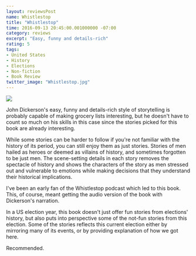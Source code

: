 ```yaml
---
layout: reviewsPost
name: Whistlestop
title: "Whistlestop"
time: 2016-09-13 20:45:00.001000000 -07:00
category: reviews
excerpt: "Easy, funny and details-rich"
rating: 5
tags:
- United States
- History
- Elections
- Non-fiction
- Book Review
twitter_image: "Whistlestop.jpg"
---
```

<img class="imageOnRight" src="{{ site.imgFolder_reviews }}{{ page.name }}/Whistlestop.jpg">

<div class="stars" title="{{ page.rating }} Stars" data-percent="{{ page.rating }}"></div>

John Dickerson's easy, funny and details-rich style of storytelling is probably capable of making grocery lists interesting, but he doesn't have to count so much on his skills in this case since the stories picked for this book are already interesting.  

While some stories can be harder to follow if you're not familiar with the history of its period, you can still enjoy them as just stories. Stories of men hailed as heroes or deemed as villains of history, and sometimes forgotten to be just men. The scene-setting details in each story removes the spectacle of history and shows the characters of the story as men stressed out and vulnerable to emotions while making decisions that they understand their historical implications.  

I've been an early fan of the Whistlestop podcast which led to this book. This, of course, meant getting the audio version of the book with Dickerson's narration.  

In a US election year, this book doesn't just offer fun stories from elections' history, but also puts into perspective some of the not-fun stories from this election. Some of the stories reflects this current election either by mirroring many of its events, or by providing explanation of how we got here.  

Recommended.   

